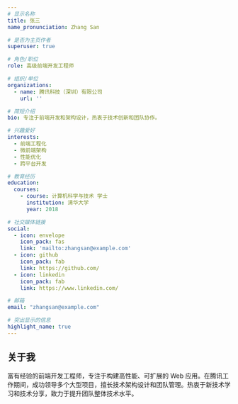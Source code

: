 ```yaml
---
# 显示名称
title: 张三
name_pronunciation: Zhang San

# 是否为主页作者
superuser: true

# 角色/职位
role: 高级前端开发工程师

# 组织/单位
organizations:
  - name: 腾讯科技（深圳）有限公司
    url: ''

# 简短介绍
bio: 专注于前端开发和架构设计，热衷于技术创新和团队协作。

# 兴趣爱好
interests:
  - 前端工程化
  - 微前端架构
  - 性能优化
  - 跨平台开发

# 教育经历
education:
  courses:
    - course: 计算机科学与技术 学士
      institution: 清华大学
      year: 2018

# 社交媒体链接
social:
  - icon: envelope
    icon_pack: fas
    link: 'mailto:zhangsan@example.com'
  - icon: github
    icon_pack: fab
    link: https://github.com/
  - icon: linkedin
    icon_pack: fab
    link: https://www.linkedin.com/

# 邮箱
email: "zhangsan@example.com"

# 突出显示的信息
highlight_name: true
---
```


## 关于我

富有经验的前端开发工程师，专注于构建高性能、可扩展的 Web 应用。在腾讯工作期间，成功领导多个大型项目，擅长技术架构设计和团队管理。热衷于新技术学习和技术分享，致力于提升团队整体技术水平。 